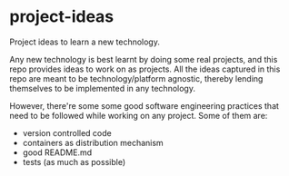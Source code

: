 # project-ideas
Project ideas to learn a new technology.

Any new technology is best learnt by doing some real projects, and this repo provides ideas to work on as projects. All the ideas captured in this repo are meant to be technology/platform agnostic, thereby lending themselves to be implemented in any technology. 

However, there're some some good software engineering practices that need to be followed while working on any project. Some of them are:
- version controlled code
- containers as distribution mechanism
- good README.md
- tests (as much as possible)

